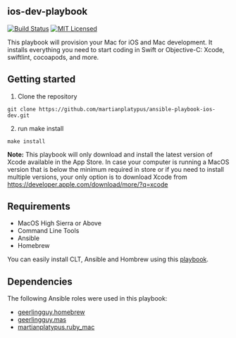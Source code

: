 ios-dev-playbook
-----------------
[![Build Status][badge-travis]][link-travis]
[![MIT Licensed][badge-license]][link-license]

This playbook will provision your Mac for iOS and  Mac development. It installs everything you need to start coding in Swift or Objective-C: Xcode, swiftlint, cocoapods, and more.

Getting started
---------------

1. Clone the repository
```
git clone https://github.com/martianplatypus/ansible-playbook-ios-dev.git
```
2. run make install
```
make install
```

**Note:** This playbook will only download and install the latest version of Xcode available in the App Store. In case your computer is running a MacOS version that is below the minimum required in store or if you need to install multiple versions, your only option is to download Xcode from https://developer.apple.com/download/more/?q=xcode


Requirements
------------
- MacOS High Sierra or Above
- Command Line Tools
- Ansible
- Homebrew

You can easily install CLT, Ansible and Hombrew using this [playbook][link-bootstrap].

Dependencies
------------

The following Ansible roles were used in this playbook:
- [geerlingguy.homebrew][link-geerlingguy-homebrew]
- [geerlingguy.mas][link-geerlingguy-mas]
- [martianplatypus.ruby_mac][link-martianplatypus-ruby_mac]


[badge-license]: https://img.shields.io/github/license/martianplatypus/ansible-playbook-ios-dev
[badge-travis]: https://img.shields.io/travis/com/martianplatypus/ansible-playbook-ios-dev
[link-license]: https://github.com/martianplatypus/ansible-playbook-ios-dev/blob/master/LICENSE
[link-travis]: https://travis-ci.com/github/martianplatypus/ansible-playbook-ios-dev/
[link-bootstrap]: https://github.com/martianplatypus/ansible-playbook-bootstrap/
[link-mas-cli]: https://github.com/mas-cli/mas
[link-geerlingguy-homebrew]: https://galaxy.ansible.com/geerlingguy/homebrew
[link-geerlingguy-mas]: https://galaxy.ansible.com/geerlingguy/mas
[link-martianplatypus-ruby_mac]: https://galaxy.ansible.com/martianplatypus/ruby_mac
